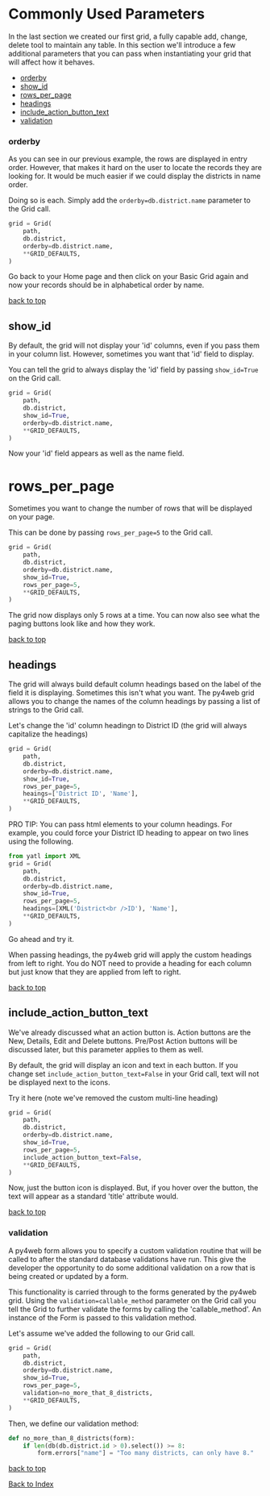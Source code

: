 # Commonly Used Parameters

In the last section we created our first grid, a fully capable add, change, delete tool to maintain any table. In this section we'll introduce a few additional parameters that you can pass when instantiating your grid that will affect how it behaves.

- [orderby](#orderby)
- [show_id](#show_id)
- [rows_per_page](#rows_per_page)
- [headings](#headings)
- [include_action_button_text](#include_action_button_text)
- [validation](#validation)

### orderby
As you can see in our previous example, the rows are displayed in entry order. However, that makes it hard on the user to locate the records they are looking for.  It would be much easier if we could display the districts in name order. 

Doing so is each.  Simply add the `orderby=db.district.name` parameter to the Grid call.

```python
grid = Grid(
    path,
    db.district,
    orderby=db.district.name,
    **GRID_DEFAULTS,
)
```

Go back to your Home page and then click on your Basic Grid again and now your records should be in alphabetical order by name.

[back to top](#commonly-used-parameters)

## show_id
By default, the grid will not display your 'id' columns, even if you pass them in your column list.  However, sometimes you want that 'id' field to display. 

You can tell the grid to always display the 'id' field by passing `show_id=True` on the Grid call.

```python
grid = Grid(
    path,
    db.district,
    show_id=True,
    orderby=db.district.name,
    **GRID_DEFAULTS,
)
```
Now your 'id' field appears as well as the name field.

# rows_per_page
Sometimes you want to change the number of rows that will be displayed on your page.

This can be done by passing `rows_per_page=5` to the Grid call.
```python
grid = Grid(
    path,
    db.district,
    orderby=db.district.name,
    show_id=True,
    rows_per_page=5,
    **GRID_DEFAULTS,
)
```
The grid now displays only 5 rows at a time. You can now also see what the paging buttons look like and how they work.

[back to top](#commonly-used-parameters)

## headings
The grid will always build default column headings based on the label of the field it is displaying. Sometimes this isn't what you want. The py4web grid allows you to change the names of the column headings by passing a list of strings to the Grid call.

Let's change the 'id' column headingn to District ID (the grid will always capitalize the headings)

```python
grid = Grid(
    path,
    db.district,
    orderby=db.district.name,
    show_id=True,
    rows_per_page=5,
    heaings=['District ID', 'Name'],
    **GRID_DEFAULTS,
)
```
PRO TIP: You can pass html elements to your column headings. For example, you could force your District ID heading to appear on two lines using the following.
```python
from yatl import XML
grid = Grid(
    path,
    db.district,
    orderby=db.district.name,
    show_id=True,
    rows_per_page=5,
    headings=[XML('District<br />ID'), 'Name'],
    **GRID_DEFAULTS,
)
```

Go ahead and try it.

When passing headings, the py4web grid will apply the custom headings from left to right. You do NOT need to provide a heading for each column but just know that they are applied from left to right.

[back to top](#commonly-used-parameters)

## include_action_button_text
We've already discussed what an action button is. Action buttons are the New, Details, Edit and Delete buttons.  Pre/Post Action buttons will be discussed later, but this parameter applies to them as well.

By default, the grid will display an icon and text in each button. If you change set `include_action_button_text=False` in your Grid call, text will not be displayed next to the icons.

Try it here (note we've removed the custom multi-line heading)
```python
grid = Grid(
    path,
    db.district,
    orderby=db.district.name,
    show_id=True,
    rows_per_page=5,
    include_action_button_text=False,
    **GRID_DEFAULTS,
)
```
Now, just the button icon is displayed. But, if you hover over the button, the text will appear as a standard 'title' attribute would.

[back to top](#commonly-used-parameters)

### validation
A py4web form allows you to specify a custom validation routine that will be called to after the standard database validations have run. This give the developer the opportunity to do some additional validation on a row that is being created or updated by a form.

This functionality is carried through to the forms generated by the py4web grid. Using the `validation=callable_method` parameter on the Grid call you tell the Grid to further validate the forms by calling the 'callable_method'. An instance of the Form is passed to this validation method.

Let's assume we've added the following to our Grid call.

```python
grid = Grid(
    path,
    db.district,
    orderby=db.district.name,
    show_id=True,
    rows_per_page=5,
    validation=no_more_that_8_districts,    
    **GRID_DEFAULTS,
)
```
Then, we define our validation method:
```python
def no_more_than_8_districts(form):
    if len(db(db.district.id > 0).select()) >= 8:
        form.errors["name"] = "Too many districts, can only have 8."
```

[back to top](#commonly-used-parameters)

[Back to Index](../README.md)
